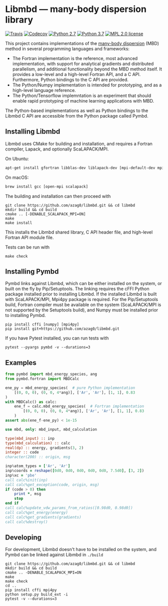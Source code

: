 # Libmbd — many-body dispersion library


[![Travis](https://img.shields.io/travis/azag0/libmbd.svg)](https://travis-ci.org/azag0/libmbd)
[![Codecov](https://img.shields.io/codecov/c/github/azag0/libmbd.svg)](https://codecov.io/gh/azag0/libmbd)
[![Python 2.7](https://img.shields.io/badge/Python-2.7-blue.svg)]()
[![Python 3.7](https://img.shields.io/badge/Python-3.7-blue.svg)]()
[![MPL 2.0 license](https://img.shields.io/github/license/azag0/libmbd.svg)](https://github.com/azag0/libmbd/blob/master/LICENSE)

This project contains implementations of the [many-body dispersion](http://dx.doi.org/10.1063/1.4865104) (MBD) method in several programming languages and frameworks:

- The Fortran implementation is the reference, most advanced implementation, with support for analytical gradients and distributed parallelism, and additional functionality beyond the MBD method itself. It provides a low-level and a high-level Fortran API, and a C API. Furthermore, Python bindings to the C API are provided.
- The Python/Numpy implementation is intended for prototyping, and as a high-level language reference.
- The Python/Tensorflow implemntation is an experiment that should enable rapid prototyping of machine learning applications with MBD.

The Python-based implementations as well as Python bindings to the Libmbd C API are accessible from the Python package called Pymbd.

## Installing Libmbd

Libmbd uses CMake for building and installation, and requires a Fortran compiler, Lapack, and optionally ScaLAPACK/MPI.

On Ubuntu:

```bash
apt-get install gfortran libblas-dev liblapack-dev [mpi-default-dev mpi-default-bin libscalapack-mpi-dev]
```

On macOS:

```bash
brew install gcc [open-mpi scalapack]
```

The building and installation can then proceed with

```
git clone https://github.com/azag0/libmbd.git && cd libmbd
mkdir build && cd build
cmake .. [-DENABLE_SCALAPACK_MPI=ON]
make
make install
```

This installs the Libmbd shared library, C API header file, and high-level Fortran API module file.

Tests can be run with

```
make check
```

## Installing Pymbd

Pymbd links against Libmbd, which can be either installed on the system, or built on the fly by Pip/Setuptools. The linking requires the cFFI Python package installed prior to installing Libmbd. If the installed Libmbd is built with ScaLAPACK/MPI, Mpi4py package is required. For the Pip/Setuptools build, Fortran compiler must be available on the system (ScaLAPACK/MPI is not supported by the Setuptools build), and Numpy must be installed prior to installing Pymbd.

```
pip install cffi [numpy] [mpi4py]
pip install git+https://github.com/azag0/libmbd.git
```

If you have Pytest installed, you can run tests with

```
pytest --pyargs pymbd -v --durations=3
```

## Examples

```python
from pymbd import mbd_energy_species, ang
from pymbd.fortran import MBDCalc

ene_py = mbd_energy_species(  # pure Python implementation
    [(0, 0, 0), (0, 0, 4*ang)], ['Ar', 'Ar'], [1, 1], 0.83
)
with MBDCalc() as calc:
    ene_f = calc.mbd_energy_species(  # Fortran implementation
        [(0, 0, 0), (0, 0, 4*ang)], ['Ar', 'Ar'], [1, 1], 0.83
    )
assert abs(ene_f-ene_py) < 1e-15
```

```fortran
use mbd, only: mbd_input, mbd_calculation

type(mbd_input) :: inp
type(mbd_calculation) :: calc
real(dp) :: energy, gradients(3, 2)
integer :: code
character(200) :: origin, msg

inp%atom_types = ['Ar', 'Ar']
inp%coords = reshape([0d0, 0d0, 0d0, 0d0, 0d0, 7.5d0], [3, 2])
inp%xc = 'pbe'
call calc%init(inp)
call calc%get_exception(code, origin, msg)
if (code > 0) then
    print *, msg
    stop
end if
call calc%update_vdw_params_from_ratios([0.98d0, 0.98d0])
call calc%get_energy(energy)
call calc%get_gradients(gradients)
call calc%destroy()
```



## Developing

For development, Libmbd doesn't have to be installed on the system, and Pymbd can be linked against Libmbd in `./build`

```
git clone https://github.com/azag0/libmbd.git && cd libmbd
mkdir build && cd build
cmake .. -DENABLE_SCALAPACK_MPI=ON
make
make check
cd ..
pip install cffi mpi4py
python setup.py build_ext -i
pytest -v --durations=3
```
